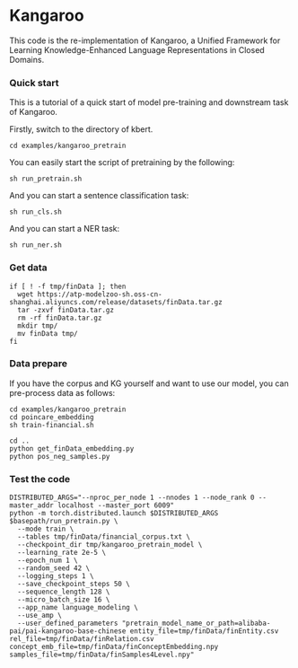 

# Kangaroo

This code is the re-implementation of Kangaroo, a Unified Framework  for Learning Knowledge-Enhanced Language Representations in Closed Domains.

### Quick start

This is a tutorial of a quick start of model pre-training and downstream task of Kangaroo.

Firstly, switch to the directory of kbert. 

```
cd examples/kangaroo_pretrain
```

You can easily start the script of pretraining by the following:

```
sh run_pretrain.sh
```

And you can start a sentence classification task:

```
sh run_cls.sh
```

And you can start a NER task:

```
sh run_ner.sh
```



### Get data

```
if [ ! -f tmp/finData ]; then
  wget https://atp-modelzoo-sh.oss-cn-shanghai.aliyuncs.com/release/datasets/finData.tar.gz
  tar -zxvf finData.tar.gz
  rm -rf finData.tar.gz
  mkdir tmp/
  mv finData tmp/
fi
```



### Data prepare

If you have the corpus and KG yourself and want to use our model, you can pre-process data as follows:

```
cd examples/kangaroo_pretrain
cd poincare_embedding
sh train-financial.sh

cd ..
python get_finData_embedding.py
python pos_neg_samples.py
```



### Test the code

```
DISTRIBUTED_ARGS="--nproc_per_node 1 --nnodes 1 --node_rank 0 --master_addr localhost --master_port 6009"
python -m torch.distributed.launch $DISTRIBUTED_ARGS $basepath/run_pretrain.py \
  --mode train \
  --tables tmp/finData/financial_corpus.txt \
  --checkpoint_dir tmp/kangaroo_pretrain_model \
  --learning_rate 2e-5 \
  --epoch_num 1 \
  --random_seed 42 \
  --logging_steps 1 \
  --save_checkpoint_steps 50 \
  --sequence_length 128 \
  --micro_batch_size 16 \
  --app_name language_modeling \
  --use_amp \
  --user_defined_parameters "pretrain_model_name_or_path=alibaba-pai/pai-kangaroo-base-chinese entity_file=tmp/finData/finEntity.csv rel_file=tmp/finData/finRelation.csv concept_emb_file=tmp/finData/finConceptEmbedding.npy samples_file=tmp/finData/finSamples4Level.npy"
```

